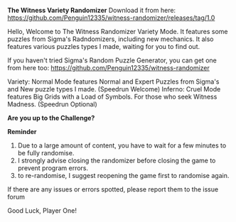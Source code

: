 **The Witness Variety Randomizer**
Download it from here: https://github.com/Penguin12335/witness-randomizer/releases/tag/1.0

Hello, Welcome to The Witness Randomizer Variety Mode. It features some puzzles from Sigma's Radndomizers, including new mechanics. It also features various puzzles types I made, waiting for you to find out.

If you haven't tried Sigma's Random Puzzle Generator, you can get one from here too: https://github.com/Penguin12335/witness-randomizer

Variety: Normal Mode features Normal and Expert Puzzles from Sigma's and New puzzle types I made. (Speedrun Welcome)
Inferno: Cruel Mode features Big Grids with a Load of Symbols. For those who seek Witness Madness.  (Speedrun Optional)

**Are you up to the Challenge?**

**Reminder**
1) Due to a large amount of content, you have to wait for a few minutes to be fully randomise.
2) I strongly advise closing the randomizer before closing the game to prevent program errors.
3) to re-randomise, I suggest reopening the game first to randomise again.

If there are any issues or errors spotted, please report them to the issue forum

Good Luck, Player One!
